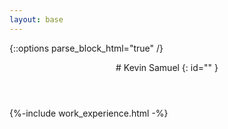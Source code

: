 ```yaml
---
layout: base
---
```


{::options parse_block_html="true" /}

<header>
# Kevin Samuel
{: id="" }

</header>

<main>
{%-include work_experience.html -%}
</main>

<footer>
</footer>

